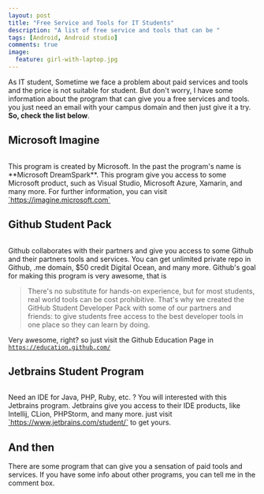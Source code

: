 ```yaml
---
layout: post
title: "Free Service and Tools for IT Students"
description: "A list of free service and tools that can be "
tags: [Android, Android studio]
comments: true
image:
  feature: girl-with-laptop.jpg
---
```


As IT student, Sometime we face a problem about paid services and tools and the price is not suitable for student. But don't worry, I have some information about the program that can give you a free services and tools. you just need an email with your campus domain and then just give it a try.
**So, check the list below**.

## Microsoft Imagine
<figure>
	<a href="http://firmannf/github.io/images/Imagine.png"><img src="http://firmannf/github.io/images/Imagine.png" alt=""></a>
</figure>
This program is created by Microsoft. In the past the program's name is **Microsoft DreamSpark**. This program give you access to some Microsoft product, such as Visual Studio, Microsoft Azure, Xamarin, and many more. For further information, you can visit <a href="https://imagine.microsoft.com" target="_blank">`https://imagine.microsoft.com`</a>

## Github Student Pack
<figure>
	<a href="http://firmannf/github.io/images/Github.png"><img src="http://firmannf/github.io/images/Github.png" alt=""></a>
</figure>
Github collaborates with their partners and give you access to some Github and their partners tools and services. You can get unlimited private repo in Github, .me domain, $50 credit Digital Ocean, and many more. Github's goal for making this program is very awesome, that is

> There's no substitute for hands-on experience, but for most students, real world tools can be cost prohibitive. That's why we created the GitHub Student Developer Pack with some of our partners and friends: to give students free access to the best developer tools in one place so they can learn by doing.

Very awesome, right? so just visit the Github Education Page in <a href="https://education.github.com/" target="_blank">`https://education.github.com/`</a>

## Jetbrains Student Program
<figure>
	<a href="http://firmannf/github.io/images/Jetbrains.png"><img src="http://firmannf/github.io/images/Jetbrains.png" alt=""></a>
</figure>
Need an IDE for Java, PHP, Ruby, etc. ? You will interested with this Jetbrains program. Jetbrains give you access to their IDE products, like Intellij, CLion, PHPStorm, and many more. just visit <a href="https://www.jetbrains.com/student/" target="_blank">`https://www.jetbrains.com/student/`</a> to get yours.

## And then
There are some program that can give you a sensation of paid tools and services. If you have some info about other programs, you can tell me in the comment box.